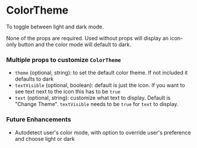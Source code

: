 # ColorTheme

To toggle between light and dark mode.

None of the props are required. Used without props will display an icon-only button and the color mode will default to dark.

### Multiple props to customize `ColorTheme`
- `theme` (optional, string): to set the default color theme. If not included it defaults to dark
- `textVisible` (optional, boolean): default is just the icon. If you want to see text next to the icon this has to be `true`
- `text` (optional, string): customize what text to display. Default is "Change Theme". `textVisible` needs to be `true` for `text` to display. 

### Future Enhancements
- Autodetect user's color mode, with option to override user's preference and choose light or dark
